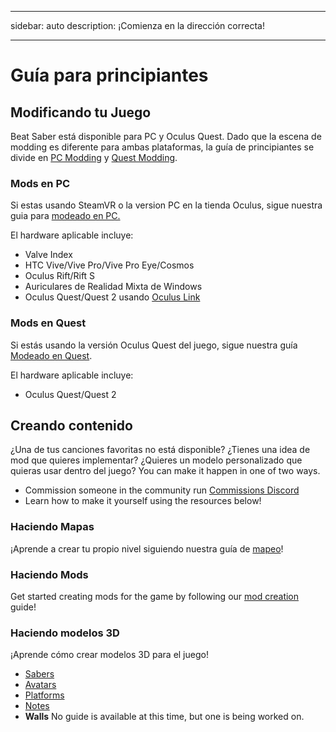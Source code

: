 - - -
sidebar: auto description: ¡Comienza en la dirección correcta!
- - -

# Guía para principiantes

## Modificando tu Juego
Beat Saber está disponible para PC y Oculus Quest. Dado que la escena de modding es diferente para ambas plataformas, la guía de principiantes se divide en [PC Modding](#pc-modding) y [Quest Modding](#quest-modding).

### Mods en PC
Si estas usando SteamVR o la version PC en la tienda Oculus, sigue nuestra guia para [modeado en PC. ](./pc-modding.md)

El hardware aplicable incluye:

* Valve Index
* HTC Vive/Vive Pro/Vive Pro Eye/Cosmos
* Oculus Rift/Rift S
* Auriculares de Realidad Mixta de Windows
* Oculus Quest/Quest 2 usando [Oculus Link](https://support.oculus.com/444256562873335/)

### Mods en Quest
Si estás usando la versión Oculus Quest del juego, sigue nuestra guía [Modeado en Quest](./quest-modding.md).

El hardware aplicable incluye:

* Oculus Quest/Quest 2

## Creando contenido
¿Una de tus canciones favoritas no está disponible? ¿Tienes una idea de mod que quieres implementar? ¿Quieres un modelo personalizado que quieras usar dentro del juego? You can make it happen in one of two ways.

* Commission someone in the community run [Commissions Discord](https://discord.gg/e4f3WBBVnr)
* Learn how to make it yourself using the resources below!

### Haciendo Mapas
¡Aprende a crear tu propio nivel siguiendo nuestra guía de [mapeo](./mapping/)!

### Haciendo Mods
Get started creating mods for the game by following our [mod creation](./modding/) guide!

### Haciendo modelos 3D
¡Aprende cómo crear modelos 3D para el juego!

* [Sabers](./models/sabers-guide.md)
* [Avatars](./models/avatars-guide.md)
* [Platforms](./models/platforms-guide.md)
* [Notes](./models/notes-guide.md)
* **Walls** No guide is available at this time, but one is being worked on.
